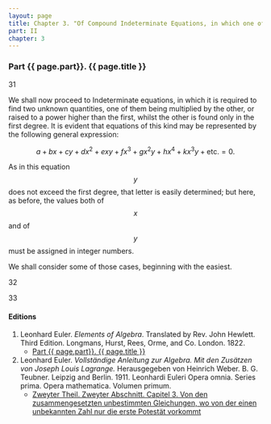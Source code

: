 ```yaml
---
layout: page
title: Chapter 3. "Of Compound Indeterminate Equations, in which one of the Unknown Quantities does not exceed the First Degree."
part: II
chapter: 3
---
```


### Part {{ page.part}}. {{ page.title }}

<span class="art">31</span>

We shall now proceed to Indeterminate equations, in
which it is required to find two unknown quantities, one of
them being multiplied by the other, or raised to a power
higher than the first, whilst the other is found only in the
first degree. It is evident that equations of this kind may
be represented by the following general expression:

$$a+bx+cy+dx^2+exy+fx^3+gx^2y+hx^4+kx^3y+\textrm{etc.}=0.$$

As in this equation $$y$$ does not exceed the first degree, that
letter is easily determined; but here, as before, the values
both of $$x$$ and of $$y$$ must be assigned in integer numbers.

We shall consider some of those cases, beginning with the
easiest.

<span class="art">32</span>


<span class="art">33</span>


#### Editions

1. Leonhard Euler. *Elements of Algebra*. Translated by Rev. John Hewlett. Third Edition. Longmans, Hurst, Rees, Orme, and Co. London. 1822.
    - [Part {{ page.part}}. {{ page.title }}](/assets/euler/en/pt-II-3.pdf)
2. Leonhard Euler. *Vollständige Anleitung zur Algebra. Mit den Zusätzen von Joseph Louis Lagrange.* Herausgegeben von Heinrich Weber. B. G. Teubner. Leipzig and Berlin. 1911. Leonhardi Euleri Opera omnia. Series prima. Opera mathematica. Volumen primum.
    - [Zweyter Theil. Zweyter Abschnitt. Capitel 3. Von den zusammengesetzten unbestimmten Gleichungen, wo von der einen unbekannten Zahl nur die erste Potestät vorkommt](/assets/euler/de/II-II-3.pdf)